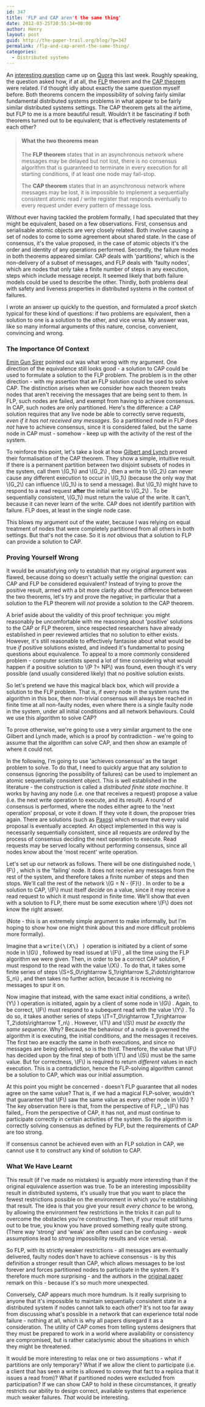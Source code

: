 ```yaml
---
id: 347
title: 'FLP and CAP aren't the same thing'
date: 2012-03-25T20:55:34+00:00
author: Henry
layout: post
guid: http://the-paper-trail.org/blog/?p=347
permalink: /flp-and-cap-arent-the-same-thing/
categories:
  - Distributed systems
---
```

An [interesting question](http://www.quora.com/Distributed-Systems/Are-the-FLP-impossibility-result-and-Brewers-CAP-theorem-basically-equivalent) came up on [Quora](http://www.quora.com) this last week. Roughly speaking, the question asked how, if at all, the [FLP](http://the-paper-trail.org/blog/?p=49) theorem and the [CAP theorem](http://the-paper-trail.org/blog/?p=290) were related. I'd thought idly about exactly the same question myself before. Both theorems concern the impossibility of solving fairly similar fundamental distributed systems problems in what appear to be fairly similar distributed systems settings. The CAP theorem gets all the airtime, but FLP to me is a more beautiful result. Wouldn't it be fascinating if both theorems turned out to be equivalent; that is effectively restatements of each other?

<!--more-->

> #### What the two theorems mean
>
> The **FLP theorem** states that in an asynchronous network where messages may be delayed but not lost, there is no consensus algorithm that is guaranteed to terminate in every execution for all starting conditions, if at least one node may fail-stop.</strong>
>
> The **CAP theorem** states that in an asynchronous network where messages may be lost, it is impossible to implement a sequentially consistent atomic read / write register that responds eventually to every request under every pattern of message loss.</ul>

Without ever having tackled the problem formally, I had speculated that they might be equivalent, based on a few observations. First, consensus and serialisable atomic objects are very closely related. Both involve causing a set of nodes to come to some agreement about shared state. In the case of consensus, it's the value proposed, in the case of atomic objects it's the order and identity of any operations performed. Secondly, the failure modes in both theorems appeared similar. CAP deals with 'partitions', which is the non-delivery of a subset of messages, and FLP deals with 'faulty nodes', which are nodes that only take a finite number of steps in any execution, steps which include message receipt. It seemed likely that both failure models could be used to describe the other. Thirdly, both problems deal with safety and liveness properties in distributed systems in the context of failures.

I wrote an answer up quickly to the question, and formulated a proof sketch typical for these kind of questions: if two problems are equivalent, then a solution to one is a solution to the other, and vice versa. My answer was, like so many informal arguments of this nature, concise, convenient, convincing and wrong.

### The Importance Of Context

[Emin Gun Sirer](http://www.cs.cornell.edu/people/egs/) pointed out was what wrong with my argument. One direction of the equivalence still looks good - a solution to CAP could be used to formulate a solution to the FLP problem. The problem is in the other direction - with my assertion that an FLP solution could be used to solve CAP. The distinction arises when we consider how each theorem treats nodes that aren't receiving the messages that are being sent to them. In FLP, such nodes are failed, and exempt from having to achieve consensus. In CAP, such nodes are only partitioned. Here's the difference: a CAP solution requires that any live node be able to correctly serve requests, _even if it has not received any messages_. So a partitioned node in FLP does _not_ have to achieve consensus, since it is considered failed, but the same node in CAP must - somehow - keep up with the activity of the rest of the system.

To reinforce this point, let's take a look at how [Gilbert and Lynch](http://dl.acm.org/citation.cfm?id=564601) proved their formalisation of the CAP theorem. They show a simple, intuitive result. If there is a permanent partition between two disjoint subsets of nodes in the system, call them  \\(G_1\\) and \\(G_2\\) , then a write to  \\(G_2\\) can never cause any different execution to occur in  \\(G_1\\) (because the only way that  \\(G_2\\) can influence  \\(G_1\\) is to send a message). But  \\(G_1\\) might have to respond to a read request **after** the initial write to \\(G_2\\) . To be sequentially consistent,  \\(G_1\\) must return the value of the write. It can't, because it can never learn of the write. CAP does not identify partition with failure. FLP does, at least in the single node case.

This blows my argument out of the water, because I was relying on equal treatment of nodes that were completely partitioned from all others in both settings. But that's not the case. So it is _not_ obvious that a solution to FLP can provide a solution to CAP.

### Proving Yourself Wrong

It would be unsatisfying only to establish that my original argument was flawed, because doing so doesn't actually settle the original question: can CAP and FLP be considered equivalent? Instead of trying to prove the positive result, armed with a bit more clarity about the difference between the two theorems, let's try and prove the negative; in particular that a solution to the FLP theorem will _not_ provide a solution to the CAP theorem.

A brief aside about the validity of this proof technique: you might reasonably be uncomfortable with me reasoning about 'positive' solutions to the CAP or FLP theorem, since respected researchers have already established in peer reviewed articles that no solution to either exists. However, it's still reasonable to effectively fantasise about what would be true _if_ positive solutions existed, and indeed it's fundamental to posing questions about equivalence. To appeal to a more commonly considered problem - computer scientists spend a lot of time considering what would happen if a positive solution to  \\(P ?= NP\\) was found, even though it's very possible (and usually considered likely) that no positive solution exists.

So let's pretend we have this magical black box, which will provide a solution to the FLP problem. That is, if every node in the system runs the algorithm in this box, then non-trivial consensus will always be reached in finite time at all non-faulty nodes, even where there is a single faulty node in the system, under all initial conditions and all network behaviours. Could we use this algorithm to solve CAP?

To prove otherwise, we're going to use a very similar argument to the one Gilbert and Lynch made, which is a proof by contradiction - we're going to assume that the algorithm can solve CAP, and then show an example of where it could not.

In the following, I'm going to use 'achieves consensus' as the target problem to solve. To do that, I need to quickly argue that any solution to consensus (ignoring the possibility of failures) can be used to implement an atomic sequentially consistent object. This is well established in the literature - the construction is called a _distributed finite state machine_. It works by having any node (i.e. one that receives a request) propose a value (i.e. the next write operation to execute, and its result). A round of consensus is performed, where the nodes either agree to the 'next operation' proposal, or vote it down. If they vote it down, the proposer tries again. There are solutions (such as [Paxos](http://the-paper-trail.org/blog/?p=173)) which ensure that every valid proposal is eventually accepted. An object implemented in this way is necessarily sequentially consistent, since all requests are _ordered_ by the process of consensus deciding the next operation to execute. Read requests may be served locally without performing consensus, since all nodes know about the 'most recent' write operation.

Let's set up our network as follows. There will be one distinguished node, \\(F\\) , which is the 'failing' node. It does not receive any messages from the rest of the system, and therefore takes a finite number of steps and then stops. We'll call the rest of the network \\(G = N - \{F\}\\) . In order to be a solution to CAP,  \\(F\\) must itself _decide_ on a value, since it may receive a read request to which it must respond in finite time. We'll show that even with a solution to FLP, there must be some execution where  \\(F\\) does not know the right answer.

(Note - this is an extremely simple argument to make informally, but I'm hoping to show how one might think about this and more difficult problems more formally).

Imagine that a <tt>write(\\(X\\) )</tt> operation is initiated by a client of some node in \\(G\\) , followed by read issued at \\(F\\) , all the time using the FLP algorithm we were given. Then, in order to be a correct CAP solution, F must respond to the read with the value \\(X\\) . To do that, it takes some finite series of steps \\(S=S_0\rightarrow S_1\rightarrow S_2\dots\rightarrow S_n\\) , and then takes no further action, because it is receiving no messages to spur it on.

Now imagine that instead, with the same exact initial conditions, a write(\\(Y\\) ) operation is initiated, again by a client of some node in \\(G\\) . Again, to be correct,  \\(F\\) must respond to a subequent read with the value \\(Y\\) . To do so, it takes another series of steps \\(T=T_0\rightarrow T_1\rightarrow T_2\dots\rightarrow T_n\\) . However,  \\(T\\) and  \\(S\\) _must be exactly the same sequence_. Why? Because the behaviour of a node is governed the algorithm it is executing, the initial conditions, and the messages it receives. The first two are exactly the same in both executions, and since no messages are being delivered, so is the third. Therefore, the value that  \\(F\\) has decided upon by the final step of both  \\(T\\) and  \\(S\\) must be the same value. But for correctness,  \\(F\\) is required to return _different_ values in each execution. This is a contradiction, hence the FLP-solving algorithm cannot be a solution to CAP, which was our initial assumption.

At this point you might be concerned - doesn't FLP guarantee that all nodes agree on the same value? That is, if we had a magical FLP-solver, wouldn't that guarantee that  \\(F\\) saw the same value as every other node in \\(G\\) ? The key observation here is that, from the perspective of FLP, _ \\(F\\) has failed_. From the perspective of CAP, it has not, and must continue to participate correctly in certain activities of the system. So the algorithm is correctly solving consensus as defined by FLP, but the requirements of CAP are too strong.

If consensus cannot be achieved even with an FLP solution in CAP, we cannot use it to construct any kind of solution to CAP.

### What We Have Learnt

This result (if I've made no mistakes) is arguably more interesting than if the original equivalence assertion was true. To be an interesting impossibility result in distributed systems, it's usually true that you want to place the fewest restrictions possible on the environment in which you're establishing that result. The idea is that you give your result _every chance_ to be wrong, by allowing the environment few restrictions in the tricks it can pull to overcome the obstacles you're constructing. Then, if your result _still_ turns out to be true, you know you have proved something really quite strong. (There way 'strong' and 'weak' are often used can be confusing - _weak_ assumptions lead to _strong_ impossibility results and vice versa).

So FLP, with its strictly weaker restrictions - all messages are eventually delivered, faulty nodes don't have to achieve consensus - is by this definition a stronger result than CAP, which allows messages to be lost forever and forces partitioned nodes to participate in the system. It's therefore much more surprising - and the authors in the [original paper](http://dl.acm.org/citation.cfm?id=214121) remark on this - because it's so much more unexpected.

Conversely, CAP appears much more humdrum. Is it really surprising to anyone that it's impossible to maintain sequentially consistent state in a distributed system if nodes cannot talk to each other? It's not too far away from discussing what's possible in a network that can experience total node failure - nothing at all, which is why all papers disregard it as a consideration. The utility of CAP comes from telling systems designers that they must be prepared to work in a world where availability or consistency are compromised, but is rather cataclysmic about the situations in which they might be threatened.

It would be more interesting to relax one or two assumptions - what if partitions are only temporary? What if we allow the client to participate (i.e. a client that has seen a write is allowed to convey that fact to a replica that it issues a read from)? What if partitioned nodes were excluded from participation? If we can show CAP to hold in these circumstances, it greatly restricts our ability to design correct, available systems that experience much weaker failures. _That_ would be interesting.
